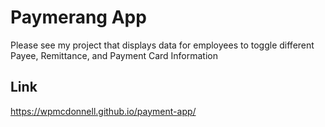 # Paymerang App

Please see my project that displays data for employees to toggle different Payee,
Remittance, and Payment Card Information

## Link

https://wpmcdonnell.github.io/payment-app/
